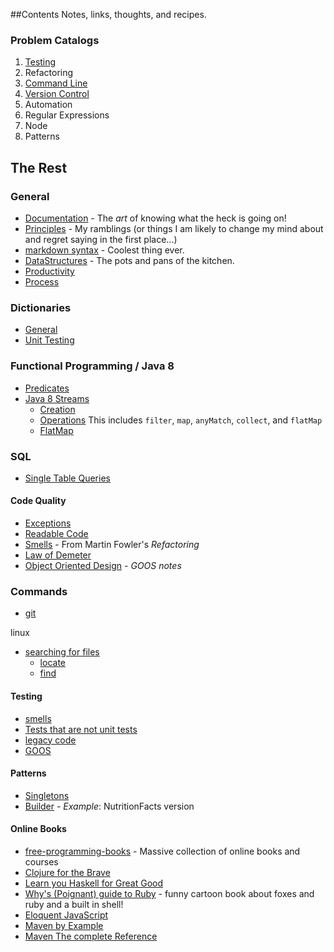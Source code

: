##Contents
Notes, links, thoughts, and recipes. 

### Problem Catalogs
1. [Testing](https://github.com/rclay83/Cookbook/blob/master/Testing/Testing.md#testing)
2. Refactoring
3. [Command Line](https://github.com/rclay83/Cookbook/blob/master/command_line/common.md#common-command-line-tasks)
4. [Version Control](https://github.com/rclay83/Cookbook/blob/master/version_ctrl/VersionCtrlCatalog.md#version-control)
5. Automation
6. Regular Expressions
7. Node
8. Patterns



## The Rest

### General
* [Documentation](https://github.com/rclay83/Reference-Sandbox/blob/master/Documentation.md#documentation) - The *art* of knowing what the heck is going on!
* [Principles](https://github.com/rclay83/Reference-Sandbox/blob/master/Principles/Principles.md#principles) - My ramblings (or things I am likely to change my mind about and regret saying in the first place...)
* [markdown syntax](https://github.com/rclay83/Reference-Sandbox/blob/master/markdown/MacDown_help_reference.md) - Coolest thing ever.
* [DataStructures](https://github.com/rclay83/Reference-Sandbox/blob/master/data_structures/data_structures) - The pots and pans of the kitchen.
* [Productivity](https://github.com/rclay83/Cookbook/blob/master/Productivity/productivity.md#productivity)
* [Process](https://github.com/rclay83/Cookbook/blob/master/Principles/process.md#the-process)

### Dictionaries
* [General](https://github.com/rclay83/Cookbook/blob/master/dictionaries/general.md)
* [Unit Testing](https://github.com/rclay83/Cookbook/blob/master/dictionaries/unit_testing/general_glossary.md#glossary)

### Functional Programming / Java 8
* [Predicates](https://github.com/rclay83/Reference-Sandbox/blob/master/Predicates/Predicates.md#predicates-in-java-8)
* [Java 8 Streams](https://github.com/rclay83/Reference-Sandbox/blob/master/java8/Streams.md#java-8-streams)
    * [Creation](https://github.com/rclay83/Reference-Sandbox/blob/master/java8/Streams.md#stream-creation) 
    * [Operations](https://github.com/rclay83/Reference-Sandbox/blob/master/java8/Streams.md#operations) This includes `filter`, `map`, `anyMatch`, `collect`, and `flatMap`
    * [FlatMap](https://github.com/rclay83/Reference-Sandbox/blob/master/java8/Streams.md#flatmap)

### SQL
* [Single Table Queries](https://github.com/rclay83/Reference-Sandbox/blob/master/TSQL/T-SQL_fundamentals_my_examples/ch2_single_table_queries.md#single-table-queries-t-sql-fundamentals-ch2)
 
#### Code Quality
* [Exceptions](https://github.com/rclay83/Reference-Sandbox/blob/master/Exceptions.md#exceptions)
* [Readable Code](https://github.com/rclay83/Cookbook/blob/master/smells/Readable_Code.md#readable-code)
* [Smells](https://github.com/rclay83/Cookbook/blob/master/smells/smells_refactoring_fowler.md#code-smells) - From Martin Fowler's *Refactoring*
* [Law of Demeter](https://github.com/rclay83/Cookbook/blob/b0a5b232544c95d63c0a0ea707399381af205b31/pragmatic_programmer/demeter.md#pragmatic-programmer-notes)
* [Object Oriented Design](https://github.com/rclay83/Cookbook/blob/master/Testing/goos_notes.md#object---oriented-style) - *GOOS notes*

### Commands
* [git](https://github.com/rclay83/Reference-Sandbox/blob/master/git.md#cache-login) 

linux

* [searching for files](https://github.com/rclay83/Reference-Sandbox/blob/master/command_line/Searching%20for%20Files.md#searching-for-files)
    * [locate](https://github.com/rclay83/Reference-Sandbox/blob/master/command_line/Searching%20for%20Files.md#locate)
    * [find](https://github.com/rclay83/Reference-Sandbox/blob/master/command_line/Searching%20for%20Files.md#find)

#### Testing
* [smells](https://github.com/rclay83/Reference-Sandbox/blob/master/smells/unitTesting/general_testing_smells.md#test-smells)
* [Tests that are not unit tests](https://github.com/rclay83/Reference-Sandbox/blob/master/smells/unitTesting/general_testing_smells.md#tests-that-are-not-unit-tests)
* [legacy code](https://github.com/rclay83/Reference-Sandbox/blob/master/Testing/Legacy/not_enough_time.md#legacy-code-not-enough-time)
* [GOOS](https://github.com/rclay83/Cookbook/blob/50f467b928c6b6d4941503e51bed132391697952/Testing/goos_notes.md#goos-notes)

#### Patterns

* [Singletons](https://github.com/rclay83/Reference-Sandbox/blob/master/design_patterns/singleton/Singletons.md#singletons)
* [Builder](https://github.com/rclay83/Reference-Sandbox/blob/master/Patterns/src/builder/NutritionFacts.java) - *Example*: NutritionFacts version

#### Online Books

* [free-programming-books](https://github.com/vhf/free-programming-books/blob/master/free-programming-books.md) - Massive collection of online books and courses
* [Clojure for the Brave](http://www.braveclojure.com/)
* [Learn you Haskell for Great Good](http://learnyouahaskell.com/chapters)
* [Why's (Poignant) guide to Ruby](http://poignant.guide/book/) - funny cartoon book about foxes and ruby and a built in shell!
* [Eloquent JavaScript](http://eloquentjavascript.net/)
* [Maven by Example](http://books.sonatype.com/mvnex-book/reference/public-book.html)
* [Maven The complete Reference](http://books.sonatype.com/mvnref-book/reference/public-book.html)